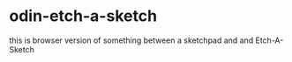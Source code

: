 # odin-etch-a-sketch

this is browser version of something between a sketchpad and and Etch-A-Sketch
